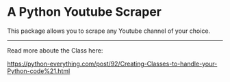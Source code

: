 A Python Youtube Scraper
========================

This package allows you to scrape any Youtube channel of your choice. 

---------------

Read more aboute the Class here:

https://python-everything.com/post/92/Creating-Classes-to-handle-your-Python-code%21.html
